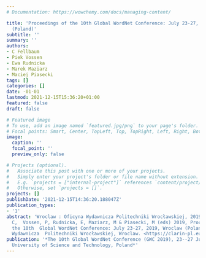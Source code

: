 ```yaml
---
# Documentation: https://wowchemy.com/docs/managing-content/

title: 'Proceedings of the 10th Global WordNet Conference: July 23-27, 2019, Wroclaw
  (Poland)'
subtitle: ''
summary: ''
authors:
- C Fellbaum
- Piek Vossen
- Ewa Rudnicka
- Marek Maziarz
- Maciej Piasecki
tags: []
categories: []
date: -01-01
lastmod: 2021-12-15T15:36:20+01:00
featured: false
draft: false

# Featured image
# To use, add an image named `featured.jpg/png` to your page's folder.
# Focal points: Smart, Center, TopLeft, Top, TopRight, Left, Right, BottomLeft, Bottom, BottomRight.
image:
  caption: ''
  focal_point: ''
  preview_only: false

# Projects (optional).
#   Associate this post with one or more of your projects.
#   Simply enter your project's folder or file name without extension.
#   E.g. `projects = ["internal-project"]` references `content/project/deep-learning/index.md`.
#   Otherwise, set `projects = []`.
projects: []
publishDate: '2021-12-15T14:36:20.188047Z'
publication_types:
- '1'
abstract: 'Wroclaw : Oficyna Wydawnicza Politechniki Wrocławskiej, 2019. 422 p. Fellbaum,
  C,  Vossen, P, Rudnicka, E, Maziarz, M & Piasecki, M (eds) 2019, Proceedings of
  the 10th  Global WordNet Conference: July 23-27, 2019, Wroclaw (Poland). Oficyna
  Wydawnicza  Politechniki Wrocławskiej, Wroclaw. <https://clarin-pl.eu/dspace/handle/11321/718>'
publication: '*The 10th Global WordNet Conference (GWC 2019), 23--27 July, 2019-Wroclaw
  University of Science and Technology, Poland*'
---
```

